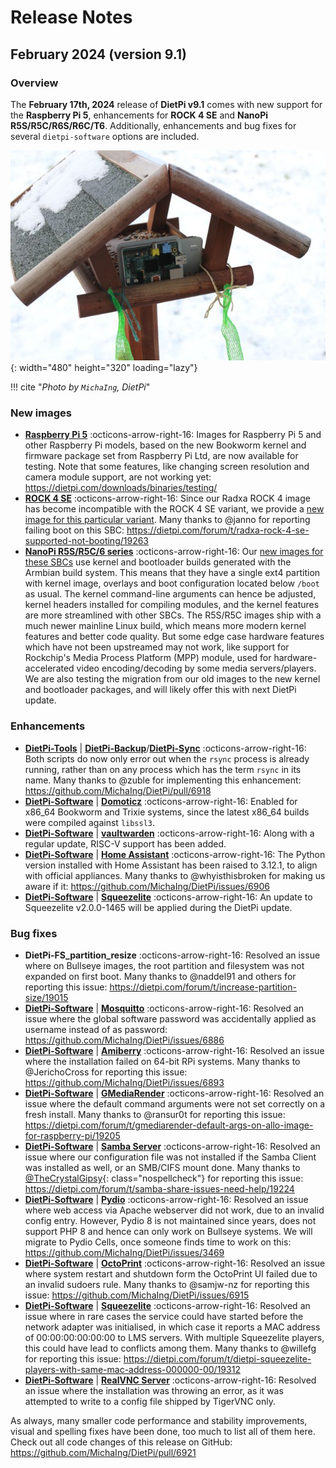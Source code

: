 # Release Notes

## February 2024 (version 9.1)

### Overview

The **February 17th, 2024** release of **DietPi v9.1** comes with new support for the **Raspberry Pi 5**, enhancements for **ROCK 4 SE** and **NanoPi R5S/R5C/R6S/R6C/T6**. Additionally, enhancements and bug fixes for several `dietpi-software` options are included.

![Pi1 in a bird house](../assets/images/dietpi-release-v9_00.jpg){: width="480" height="320" loading="lazy"}

!!! cite "*Photo by `MichaIng`, DietPi*"

### New images

- [**Raspberry Pi 5**](../hardware.md#raspberry-pi) :octicons-arrow-right-16: Images for Raspberry Pi 5 and other Raspberry Pi models, based on the new Bookworm kernel and firmware package set from Raspberry Pi Ltd, are now available for testing. Note that some features, like changing screen resolution and camera module support, are not working yet: <https://dietpi.com/downloads/binaries/testing/>
- [**ROCK 4 SE**](../hardware.md#radxa) :octicons-arrow-right-16: Since our Radxa ROCK 4 image has become incompatible with the ROCK 4 SE variant, we provide a [new image for this particular variant](https://dietpi.com/downloads/binaries/testing/). Many thanks to @janno for reporting failing boot on this SBC: <https://dietpi.com/forum/t/radxa-rock-4-se-supported-not-booting/19263>
- [**NanoPi R5S/R5C/6 series**](../hardware.md#nanopi-series-friendlyelec) :octicons-arrow-right-16: Our [new images for these SBCs](https://dietpi.com/downloads/binaries/testing/) use kernel and bootloader builds generated with the Armbian build system. This means that they have a single ext4 partition with kernel image, overlays and boot configuration located below `/boot` as usual. The kernel command-line arguments can hence be adjusted, kernel headers installed for compiling modules, and the kernel features are more streamlined with other SBCs. The R5S/R5C images ship with a much newer mainline Linux build, which means more modern kernel features and better code quality. But some edge case hardware features which have not been upstreamed may not work, like support for Rockchip's Media Process Platform (MPP) module, used for hardware-accelerated video encoding/decoding by some media servers/players. We are also testing the migration from our old images to the new kernel and bootloader packages, and will likely offer this with next DietPi update.

### Enhancements

- [**DietPi-Tools**](../dietpi_tools.md) | [**DietPi-Backup**](../dietpi_tools/system_maintenance.md#dietpi-backup-backuprestore)/[**DietPi-Sync**](../dietpi_tools/system_maintenance.md#dietpi-sync) :octicons-arrow-right-16: Both scripts do now only error out when the `rsync` process is already running, rather than on any process which has the term `rsync` in its name. Many thanks to @zuble for implementing this enhancement: <https://github.com/MichaIng/DietPi/pull/6918>
- [**DietPi-Software**](../dietpi_tools/software_installation.md#dietpi-software) | [**Domoticz**](../software/home_automation.md#domoticz) :octicons-arrow-right-16: Enabled for x86_64 Bookworm and Trixie systems, since the latest x86_64 builds were compiled against `libssl3`.
- [**DietPi-Software**](../dietpi_tools/software_installation.md#dietpi-software) | [**vaultwarden**](../software/cloud.md#vaultwarden) :octicons-arrow-right-16: Along with a regular update, RISC-V support has been added.
- [**DietPi-Software**](../dietpi_tools/software_installation.md#dietpi-software) | [**Home Assistant**](../software/home_automation.md#home-assistant) :octicons-arrow-right-16: The Python version installed with Home Assistant has been raised to 3.12.1, to align with official appliances. Many thanks to @whyisthisbroken for making us aware if it: <https://github.com/MichaIng/DietPi/issues/6906>
- [**DietPi-Software**](../dietpi_tools/software_installation.md#dietpi-software) | [**Squeezelite**](../software/media.md#squeezelite) :octicons-arrow-right-16: An update to Squeezelite v2.0.0-1465 will be applied during the DietPi update.

### Bug fixes

- **DietPi-FS_partition_resize** :octicons-arrow-right-16: Resolved an issue where on Bullseye images, the root partition and filesystem was not expanded on first boot. Many thanks to @naddel91 and others for reporting this issue: <https://dietpi.com/forum/t/increase-partition-size/19015>
- [**DietPi-Software**](../dietpi_tools/software_installation.md#dietpi-software) | [**Mosquitto**](../software/hardware_projects.md#mosquitto) :octicons-arrow-right-16: Resolved an issue where the global software password was accidentally applied as username instead of as password: <https://github.com/MichaIng/DietPi/issues/6886>
- [**DietPi-Software**](../dietpi_tools/software_installation.md#dietpi-software) | [**Amiberry**](../software/gaming.md#amiberry) :octicons-arrow-right-16: Resolved an issue where the installation failed on 64-bit RPi systems. Many thanks to @JerichoCross for reporting this issue: <https://github.com/MichaIng/DietPi/issues/6893>
- [**DietPi-Software**](../dietpi_tools/software_installation.md#dietpi-software) | [**GMediaRender**](../software/media.md#gmediarender) :octicons-arrow-right-16: Resolved an issue where the default command arguments were not set correctly on a fresh install. Many thanks to @ransur0t for reporting this issue: <https://dietpi.com/forum/t/gmediarender-default-args-on-allo-image-for-raspberry-pi/19205>
- [**DietPi-Software**](../dietpi_tools/software_installation.md#dietpi-software) | [**Samba Server**](../software/file_servers.md#samba) :octicons-arrow-right-16: Resolved an issue where our configuration file was not installed if the Samba Client was installed as well, or an SMB/CIFS mount done. Many thanks to [@TheCrystalGipsy](https://dietpi.com/forum/u/TheCrystalGipsy){: class="nospellcheck"} for reporting this issue: <https://dietpi.com/forum/t/samba-share-issues-need-help/19224>
- [**DietPi-Software**](../dietpi_tools/software_installation.md#dietpi-software) | [**Pydio**](../software/cloud.md#pydio) :octicons-arrow-right-16: Resolved an issue where web access via Apache webserver did not work, due to an invalid config entry. However, Pydio 8 is not maintained since years, does not support PHP 8 and hence can only work on Bullseye systems. We will migrate to Pydio Cells, once someone finds time to work on this: https://github.com/MichaIng/DietPi/issues/3469
- [**DietPi-Software**](../dietpi_tools/software_installation.md#dietpi-software) | [**OctoPrint**](../software/printing.md#octoprint) :octicons-arrow-right-16: Resolved an issue where system restart and shutdown form the OctoPrint UI failed due to an invalid sudoers rule. Many thanks to @samjw-nz for reporting this issue: <https://github.com/MichaIng/DietPi/issues/6915>
- [**DietPi-Software**](../dietpi_tools/software_installation.md#dietpi-software) | [**Squeezelite**](../software/media.md#squeezelite) :octicons-arrow-right-16: Resolved an issue where in rare cases the service could have started before the network adapter was initialised, in which case it reports a MAC address of 00:00:00:00:00:00 to LMS servers. With multiple Squeezelite players, this could have lead to conflicts among them. Many thanks to @willefg for reporting this issue: <https://dietpi.com/forum/t/dietpi-squeezelite-players-with-same-mac-address-000000-00/19312>
- [**DietPi-Software**](../dietpi_tools/software_installation.md#dietpi-software) | [**RealVNC Server**](../software/remote_desktop.md#realvnc-server) :octicons-arrow-right-16: Resolved an issue where the installation was throwing an error, as it was attempted to write to a config file shipped by TigerVNC only.

As always, many smaller code performance and stability improvements, visual and spelling fixes have been done, too much to list all of them here. Check out all code changes of this release on GitHub: <https://github.com/MichaIng/DietPi/pull/6921>
